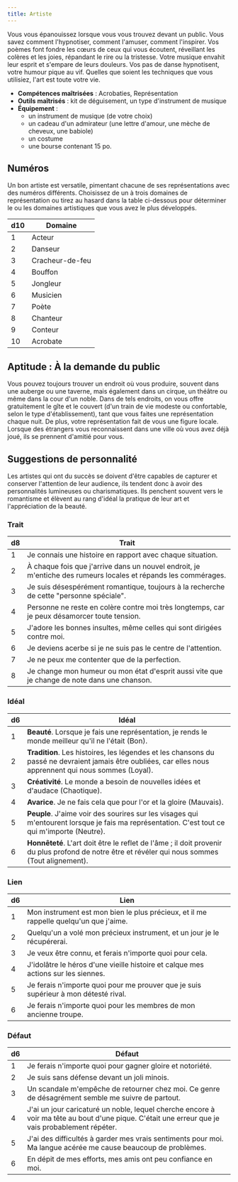 ```yaml
---
title: Artiste
---
```

Vous vous épanouissez lorsque vous vous trouvez devant un public. Vous savez comment l'hypnotiser, comment l'amuser, comment l'inspirer. Vos poèmes font fondre les cœurs de ceux qui vous écoutent, réveillant les colères et les joies, répandant le rire ou la tristesse. Votre musique envahit leur esprit et s'empare de leurs douleurs. Vos pas de danse hypnotisent, votre humour pique au vif. Quelles que soient les techniques que vous utilisiez, l'art est toute votre vie.

- **Compétences maîtrisées** : Acrobaties, Représentation  
- **Outils maîtrisés** : kit de déguisement, un type d'instrument de musique  
- **Équipement** :
	- un instrument de musique (de votre choix)
	- un cadeau d'un admirateur (une lettre d'amour, une mèche de cheveux, une babiole)
	- un costume
	- une bourse contenant 15 po.

## Numéros
Un bon artiste est versatile, pimentant chacune de ses représentations avec des numéros différents. Choisissez de un à trois domaines de représentation ou tirez au hasard dans la table ci-dessous pour déterminer le ou les domaines artistiques que vous avez le plus développés.

|d10|Domaine|
|--|--|
|1|Acteur|
|2|Danseur|
|3|Cracheur-de-feu|
|4|Bouffon|
|5|Jongleur|
|6|Musicien|
|7|Poète|
|8|Chanteur|
|9|Conteur|
|10|Acrobate|

## Aptitude : À la demande du public
Vous pouvez toujours trouver un endroit où vous produire, souvent dans une auberge ou une taverne, mais également dans un cirque, un théâtre ou même dans la cour d'un noble. Dans de tels endroits, on vous offre gratuitement le gîte et le couvert (d'un train de vie modeste ou confortable, selon le type d'établissement), tant que vous faites une représentation chaque nuit. De plus, votre représentation fait de vous une figure locale. Lorsque des étrangers vous reconnaissent dans une ville où vous avez déjà joué, ils se prennent d'amitié pour vous.

## Suggestions de personnalité
Les artistes qui ont du succès se doivent d'être capables de capturer et conserver l'attention de leur audience, ils tendent donc à avoir des personnalités lumineuses ou charismatiques. Ils penchent souvent vers le romantisme et élèvent au rang d'idéal la pratique de leur art et l'appréciation de la beauté.

### Trait
|d8|Trait|
|--|--|
|1|Je connais une histoire en rapport avec chaque situation.|
|2|À chaque fois que j'arrive dans un nouvel endroit, je m'entiche des rumeurs locales et répands les commérages.|
|3|Je suis désespérément romantique, toujours à la recherche de cette "personne spéciale".|
|4|Personne ne reste en colère contre moi très longtemps, car je peux désamorcer toute tension.|
|5|J'adore les bonnes insultes, même celles qui sont dirigées contre moi.|
|6|Je deviens acerbe si je ne suis pas le centre de l'attention.|
|7|Je ne peux me contenter que de la perfection.|
|8|Je change mon humeur ou mon état d'esprit aussi vite que je change de note dans une chanson.|

### Idéal
|d6|Idéal|
|--|--|
|1|**Beauté**. Lorsque je fais une représentation, je rends le monde meilleur qu'il ne l'était (Bon).|
|2|**Tradition**. Les histoires, les légendes et les chansons du passé ne devraient jamais être oubliées, car elles nous apprennent qui nous sommes (Loyal).|
|3|**Créativité**. Le monde a besoin de nouvelles idées et d'audace (Chaotique).|
|4|**Avarice**. Je ne fais cela que pour l'or et la gloire (Mauvais).|
|5|**Peuple**. J'aime voir des sourires sur les visages qui m'entourent lorsque je fais ma représentation. C'est tout ce qui m'importe (Neutre).|
|6|**Honnêteté**. L'art doit être le reflet de l'âme ; il doit provenir du plus profond de notre être et révéler qui nous sommes (Tout alignement).|

### Lien
|d6|Lien|
|--|--|
|1|Mon instrument est mon bien le plus précieux, et il me rappelle quelqu'un que j'aime.|
|2|Quelqu'un a volé mon précieux instrument, et un jour je le récupérerai.|
|3|Je veux être connu, et ferais n'importe quoi pour cela.|
|4|J'idolâtre le héros d'une vieille histoire et calque mes actions sur les siennes.|
|5|Je ferais n'importe quoi pour me prouver que je suis supérieur à mon détesté rival.|
|6|Je ferais n'importe quoi pour les membres de mon ancienne troupe.|

### Défaut
|d6|Défaut|
|--|--|
|1|Je ferais n'importe quoi pour gagner gloire et notoriété.|
|2|Je suis sans défense devant un joli minois.|
|3|Un scandale m'empêche de retourner chez moi. Ce genre de désagrément semble me suivre de partout.|
|4|J'ai un jour caricaturé un noble, lequel cherche encore à voir ma tête au bout d'une pique. C'était une erreur que je vais probablement répéter.|
|5|J'ai des difficultés à garder mes vrais sentiments pour moi. Ma langue acérée me cause beaucoup de problèmes.|
|6|En dépit de mes efforts, mes amis ont peu confiance en moi.|